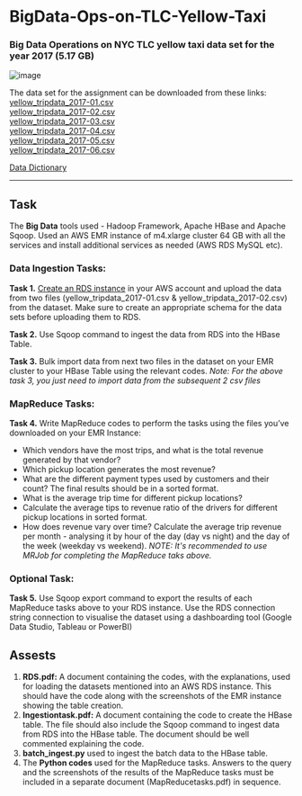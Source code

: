 # BigData-Ops-on-TLC-Yellow-Taxi  
### Big Data Operations on NYC TLC yellow taxi data set for the year 2017 (5.17 GB)  

![image](https://github.com/shinde-chandrakant/BigData-Ops-on-TLC-Yellow-Taxi/assets/94171996/0008f9fe-f364-4d5f-9e1f-c71ce5959497)

The data set for the assignment can be downloaded from these links:  
[yellow_tripdata_2017-01.csv](https://nyc-tlc-upgrad.s3.amazonaws.com/yellow_tripdata_2017-01.csv)  
[yellow_tripdata_2017-02.csv](https://nyc-tlc-upgrad.s3.amazonaws.com/yellow_tripdata_2017-02.csv)  
[yellow_tripdata_2017-03.csv](https://nyc-tlc-upgrad.s3.amazonaws.com/yellow_tripdata_2017-03.csv)  
[yellow_tripdata_2017-04.csv](https://nyc-tlc-upgrad.s3.amazonaws.com/yellow_tripdata_2017-04.csv)  
[yellow_tripdata_2017-05.csv](https://nyc-tlc-upgrad.s3.amazonaws.com/yellow_tripdata_2017-05.csv)  
[yellow_tripdata_2017-06.csv](https://nyc-tlc-upgrad.s3.amazonaws.com/yellow_tripdata_2017-06.csv)  

[Data Dictionary](https://www.nyc.gov/assets/tlc/downloads/pdf/data_dictionary_trip_records_yellow.pdf)

----
## Task  
The **Big Data** tools used - Hadoop Framework, Apache HBase and Apache Sqoop. Used an AWS EMR instance of m4.xlarge cluster 64 GB with all the services and install additional services as needed (AWS RDS MySQL etc).  

### Data Ingestion Tasks:  
**Task 1.** [Create an RDS instance](https://cdn.upgrad.com/uploads/production/08f82196-b083-426a-ab25-1eb052c43683/Documentation%2B-%2BWorking%2Bwith%2BRDS.pdf) in your AWS account and upload the data from two files (yellow_tripdata_2017-01.csv & yellow_tripdata_2017-02.csv) from the dataset. Make sure to create an appropriate schema for the data sets before uploading them to RDS.  

**Task 2.** Use Sqoop command to ingest the data from RDS into the HBase Table.  

**Task 3.** Bulk import data from next two files in the dataset on your EMR cluster to your HBase Table using the relevant codes.
_Note: For the above task 3, you just need to import data from the subsequent 2 csv files_

### MapReduce Tasks:  
**Task 4.** Write MapReduce codes to perform the tasks using the files you’ve downloaded on your EMR Instance:
- Which vendors have the most trips, and what is the total revenue generated by that vendor?
- Which pickup location generates the most revenue? 
- What are the different payment types used by customers and their count? The final results should be in a sorted format.
- What is the average trip time for different pickup locations?
-  Calculate the average tips to revenue ratio of the drivers for different pickup locations in sorted format.
- How does revenue vary over time? Calculate the average trip revenue per month - analysing it by hour of the day (day vs night) and the day of the week (weekday vs weekend).
_NOTE: It's recommended to use MRJob for completing the MapReduce taks above._

### Optional Task:  
**Task 5.** Use Sqoop export command to export the results of each MapReduce tasks above to your RDS instance. Use the RDS connection string connection to visualise the dataset using a dashboarding tool (Google Data Studio, Tableau or PowerBI)  

## Assests  
1. **RDS.pdf:** A document containing the codes, with the explanations, used for loading the datasets mentioned into an AWS RDS instance. This should have the code along with the screenshots of the EMR instance showing the table creation.  
2. **Ingestiontask.pdf:** A document containing the code to create the HBase table. The file should also include the Sqoop command to ingest data from RDS into the HBase table. The document should be well commented explaining the code.  
3. **batch_ingest.py** used to ingest the batch data to the HBase table.  
4. The **Python codes** used for the MapReduce tasks. Answers to the query and the screenshots of the results of the MapReduce tasks must be included in a separate document (MapReducetasks.pdf) in sequence.

